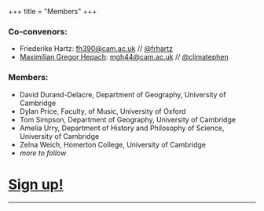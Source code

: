 +++
title = "Members"
+++

### Co-convenors:
* Friederike Hartz: fh390@cam.ac.uk // [@frhartz](https://twitter.com/frhartz)
* [Maximilian Gregor Hepach](https://hepach.org): mgh44@cam.ac.uk // [@climatephen](https://twitter.com/climatephen)

### Members:
* David Durand-Delacre, Department of Geography, University of Cambridge
* Dylan Price, Faculty, of Music, University of Oxford
* Tom Simpson, Department of Geography, University of Cambridge
* Amelia Urry, Department of History and Philosophy of Science, University of Cambridge
* Zelna Weich, Homerton College, University of Cambridge 
* *more to follow*

# [Sign up!](https://tinyurl.com/beyondterra)
---
